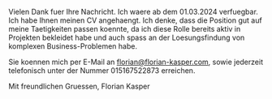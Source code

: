 
Vielen Dank fuer Ihre Nachricht. Ich waere ab dem 01.03.2024 verfuegbar. Ich habe Ihnen meinen CV angehaengt. Ich denke, dass die Position gut auf meine Taetigkeiten passen koennte, da ich diese Rolle bereits aktiv in Projekten bekleidet habe und auch spass an der Loesungsfindung von komplexen Business-Problemen habe.

Sie koennen mich per E-Mail an florian@florian-kasper.com, sowie jederzeit telefonisch unter der Nummer 015167522873 erreichen.

Mit freundlichen Gruessen,
Florian Kasper